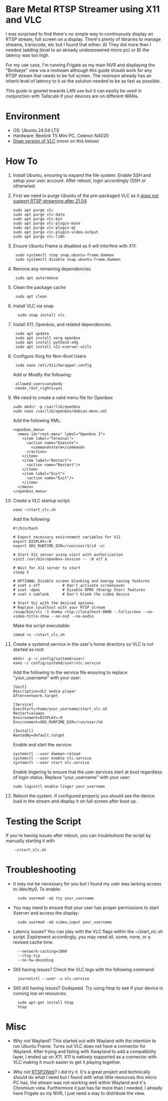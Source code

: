 
# Bare Metal RTSP Streamer using X11 and VLC
I was surprised to find there's no simple way to continuously display an RTSP stream, full screen on a display. There's plenty of libraries to manage streams, transcode, etc but I found that either: A) They did more than I needed (adding bloat to an already underpowered micro pc) or B) the latency was too high.

For my use case, I'm running Frigate as my main NVR and displaying the "Birdseye" view via a restream although this guide should work for any RTSP stream that needs to be full screen. The restream already has an inherit level of latency to it so the solution needed to be as fast as possible. 

This guide is geared towards LAN use but it can easiliy be used in conjunction with Tailscale if your devices are on different WANs.


# Environment
 - OS: Ubuntu 24.04 LTS
 - Hardware: Beelink T5 Mini PC, Celeron N4020
 - [Snap version of VLC](https://snapcraft.io/install/vlc/ubuntu) (more on this below)

# How To

 1) Install Ubuntu, ensuring to expand the file system. Enable SSH and setup your user account. After reboot, login accordingly (SSH or otherwise).
 2) First we need to purge Ubuntu of the pre-packaged VLC as it [does not support RTSP streaming after 21.04](https://forum.videolan.org/viewtopic.php?f=13&t=158071&p=520527). 

        sudo apt purge vlc
        sudo apt purge vlc-data
        sudo apt purge vlc-bin
        sudo apt purge vlc-plugin-base
        sudo apt purge vlc-plugin-qt
        sudo apt purge vlc-plugin-video-output
        sudo apt purge vlc-l10n
    
3) Ensure Ubuntu Frame is disabled as it will interfere with X11:

        sudo systemctl stop snap.ubuntu-frame.daemon
        sudo systemctl disable snap.ubuntu-frame.daemon

5) Remove any remaining dependencies.

        sudo apt autoremove
    
6) Clean the package cache
 
        sudo apt clean

7) Install VLC via snap

         sudo snap install vlc
    
8) Install X11, Openbox, and related dependencies.

        sudo apt update
        sudo apt install xorg openbox
        sudo apt install python3-xdg
        sudo apt install x11-xserver-utils

9) Configure Xorg for Non-Root Users
    
        sudo nano /etc/X11/Xwrapper.config

    Add or Modify the following:
   
        allowed_users=anybody
        needs_root_rights=yes

10) We need to create a valid menu file for Openbox

        sudo mkdir -p /var/lib/openbox
        sudo nano /var/lib/openbox/debian-menu.xml

    Add the following XML:

        <openbox_menu>
          <menu id="root-menu" label="Openbox 3">
            <item label="Terminal">
              <action name="Execute">
                <command>xterm</command>
              </action>
            </item>
            <item label="Restart">
              <action name="Restart"/>
            </item>
            <item label="Exit">
              <action name="Exit"/>
            </item>
          </menu>
        </openbox_menu>

11) Create a VLC startup script:

        nano ~/start_vlc.sh

    Add the following:

        #!/bin/bash
        
        # Export necessary environment variables for X11
        export DISPLAY=:0
        export XDG_RUNTIME_DIR=/run/user/$(id -u)
        
        # Start X11 server using xinit with authorization
        xinit /usr/bin/openbox-session -- :0 vt7 &
        
        # Wait for X11 server to start
        sleep 5
        
        # OPTIONAL Disable screen blanking and energy saving features
        # xset s off          # Don't activate screensaver
        # xset -dpms          # Disable DPMS (Energy Star) features
        # xset s noblank      # Don't blank the video device
        
        # Start VLC with the desired options
        # Replace localhost with your RTSP stream
        /snap/bin/vlc -I dummy rtsp://localhost:0000 --fullscreen --no-video-title-show --no-osd --no-audio

    Make the script executable:

        chmod +x ~/start_vlc.sh

13) Create a systemd service in the user's home directory so VLC is not started as root:

        mkdir -p ~/.config/systemd/user/
        nano ~/.config/systemd/user/vlc.service

    Add the following to the service file ensuring to replace "your_username" with your user:

        [Unit]
        Description=VLC media player
        After=network.target
        
        [Service]
        ExecStart=/home/your_username/start_vlc.sh
        Restart=always
        Environment=DISPLAY=:0
        Environment=XDG_RUNTIME_DIR=/run/user/%U
        
        [Install]
        WantedBy=default.target

    Enable and start the service:

        systemctl --user daemon-reload
        systemctl --user enable vlc.service
        systemctl --user start vlc.service

    Enable lingering to ensure that the user services start at boot regardless of login status. Replace "your_username" with your user:

        sudo loginctl enable-linger your_username

14) Reboot the system. If configured properly you should see the device load in the stream and display it on full screen after boot up.
   

# Testing the Script

If you're having issues after reboot, you can troubleshoot the script by manually starting it with

        ~/start_vlc.sh

# Troubleshooting

- It may not be necessary for you but I found my user was lacking access to /dev/tty0. To enable:

        sudo usermod -aG tty your_username

- You may need to ensure that your user has proper permissions to start Xserver and access the display:

        sudo usermod -aG video,input your_username

- Latency issues? You can play with the VLC flags within the ~/start_vlc.sh script. Expirement accordingly, you may need all, some, none, or a revised cache time.

        --network-caching=1000
        --rtsp-tcp
        --no-hw-decoding

- Still having issues? Check the VLC logs with the following command:

        journalctl --user -u vlc.service

- Still still having issues? Godspeed. Try using htop to see if your device is running low on resources:

        sudo apt-get install htop
        htop

# Misc
- Why not Wayland?
  This started out with Wayland with the intention to run Ubuntu Frame. Turns out VLC does not have a connector for Wayland. After trying and failing with Xwayland to add a compatibility layer, I ended up on X11. X11 is natively supported as a connector with VLC making it much easier to get it playing together.

- Why not [RTSP2Web](https://github.com/deepch/RTSPtoWeb)?
    I did try it. It's a great project and technically should do what I need but I found with what little resources this micro PC has, the stream was not working well within Wayland and it's Chromium view. Furthermore it just has far more than I needed. I already have Frigate as my NVR, I just need a way to distribute the view. 




